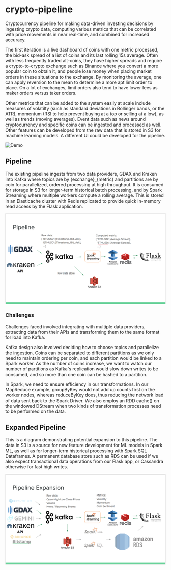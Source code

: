 # crypto-pipeline

Cryptocurrency pipeline for making data-driven investing decisions by ingesting crypto data, computing various metrics that can be correlated with price movements in near real-time, and combined for increased accuracy.

The first iteration is a live dashboard of coins with one metric processed, the bid-ask spread of a list of coins and its last rolling 15s average. Often with less frequently traded alt-coins, they have higher spreads and require a crypto-to-crypto exchange such as Binance where you convert a more popular coin to obtain it, and people lose money when placing market orders in these situations to the exchange. By monitoring the average, one can apply reversion to the mean to determine a more apt limit order to place. On a lot of exchanges, limit orders also tend to have lower fees as maker orders versus taker orders.

Other metrics that can be added to the system easily at scale include measures of volatilty (such as standard deviations in Bollinger bands, or the ATR), momentum (RSI to help prevent buying at a top or selling at a low), as well as trends (moving averages). Event data such as news around cryptocurrency and specific coins can be ingested and processed as well. Other features can be developed from the raw data that is stored in S3 for machine learning models. A different UI could be developed for the pipeline.

![Demo](docs/demo.gif "Demo")

## Pipeline
The existing pipeline ingests from two data providers, GDAX and Kraken into Kafka where topics are by {exchange}_{metric} and partitions are by coin for parallelized, ordered processing at high throughput. It is consumed for storage in S3 for longer-term historical batch processing, and by Spark Streaming where multiple workers compute a rolling average. This is stored in an Elasticache cluster with Redis replicated to provide quick in-memory read access by the Flask application.

![First Iteration](docs/pipeline.png "Pipeline")

### Challenges
Challenges faced involved integrating with multiple data providers, extracting data from their APIs and transforming them to the same format for load into Kafka.

Kafka design also involved deciding how to choose topics and parallelize the ingestion. Coins can be separated to different partitions as we only need to maintain ordering per coin, and each partition would be linked to a Spark worker. As the number of coins increase, we want to watch our number of partitions as Kafka's replication would slow down writes to be consumed, and so more than one coin can be hashed to a partition.

In Spark, we need to ensure efficiency in our transformations. In our MapReduce example, groupByKey would not add up counts first on the worker nodes, whereas reduceByKey does, thus reducing the network load of data sent back to the Spark Driver. We also employ an RDD cache() on the windowed DStream when two kinds of transformation processes need to be performed on the data.

## Expanded Pipeline
This is a diagram demonstrating potential expansion to this pipeline. The data in S3 is a source for new feature development for ML models in Spark ML, as well as for longer-term historical processing with Spark SQL Dataframes. A permanent database store such as RDS can be used if we also expect transactional data operations from our Flask app, or Cassandra otherwise for fast high writes.

![Expanded Pipeline](docs/pipeline_expanded.png "Expanded Pipeline")
